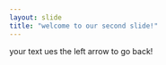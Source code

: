 ```yaml
---
layout: slide
title: "welcome to our second slide!"
---
```

your text
ues the left arrow to go back!
